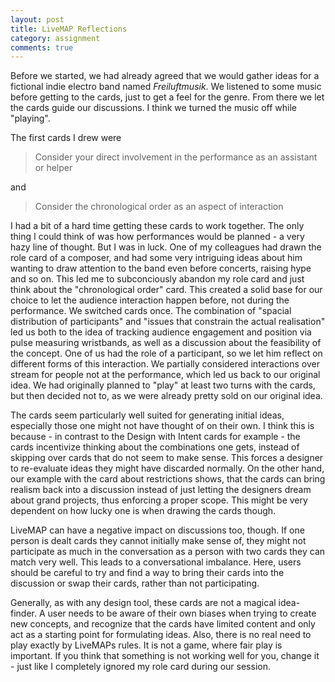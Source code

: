 ```yaml
---
layout: post
title: LiveMAP Reflections
category: assignment
comments: true
---
```


Before we started, we had already agreed that we would gather ideas for a fictional indie electro band named *Freiluftmusik*.
We listened to some music before getting to the cards, just to get a feel for the genre.
From there we let the cards guide our discussions. I think we turned the music off while "playing".

The first cards I drew were

> Consider your direct involvement in the performance as an assistant or helper

and

> Consider the chronological order as an aspect of interaction

I had a bit of a hard time getting these cards to work together. The only thing I could think of was how performances would be planned - a very hazy line of thought. But I was in luck. One of my colleagues had drawn the role card of a composer, and had some very intriguing ideas about him wanting to draw attention to the band even before concerts, raising hype and so on. This led me to subconciously abandon my role card and just think about the "chronological order" card.
This created a solid base for our choice to let the audience interaction happen before, not during the performance.
We switched cards once. The combination of "spacial distribution of participants" and "issues that constrain the actual realisation" led us both to the idea of tracking audience engagement and position via pulse measuring wristbands, as well as a discussion about the feasibility of the concept. One of us had the role of a participant, so we let him reflect on different forms of this interaction. We partially considered interactions over stream for people not at the performance, which led us back to our original idea.
We had originally planned to "play" at least two turns with the cards, but then decided not to, as we were already pretty sold on our original idea.

The cards seem particularly well suited for generating initial ideas, especially those one might not have thought of on their own. I think this is because - in contrast to the Design with Intent cards for example - the cards incentivize thinking about the combinations one gets, instead of skipping over cards that do not seem to make sense. This forces a designer to re-evaluate ideas they might have discarded normally. On the other hand, our example with the card about restrictions shows, that the cards can bring realism back into a discussion instead of just letting the designers dream about grand projects, thus enforcing a proper scope. This might be very dependent on how lucky one is when drawing the cards though.

LiveMAP can have a negative impact on discussions too, though. If one person is dealt cards they cannot initially make sense of, they might not participate as much in the conversation as a person with two cards they can match very well. This leads to a conversational imbalance. Here, users should be careful to try and find a way to bring their cards into the discussion or swap their cards, rather than not participating.

Generally, as with any design tool, these cards are not a magical idea-finder. A user needs to be aware of their own biases when trying to create new concepts, and recognize that the cards have limited content and only act as a starting point for formulating ideas. Also, there is no real need to play exactly by LiveMAPs rules. It is not a game, where fair play is important. If you think that something is not working well for you, change it - just like I completely ignored my role card during our session.